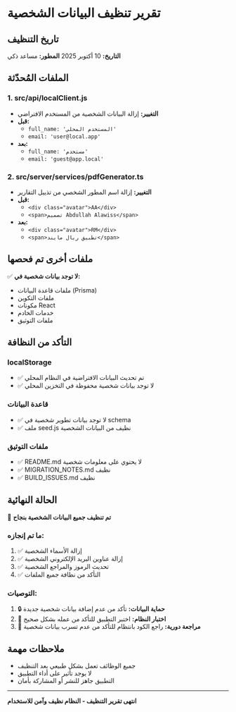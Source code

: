 # تقرير تنظيف البيانات الشخصية

## تاريخ التنظيف
**التاريخ:** 10 أكتوبر 2025
**المطور:** مساعد ذكي

## الملفات المُحدّثة

### 1. src/api/localClient.js
- **التغيير:** إزالة البيانات الشخصية من المستخدم الافتراضي
- **قبل:** 
  - `full_name: 'المستخدم المحلي'`
  - `email: 'user@local.app'`
- **بعد:**
  - `full_name: 'مستخدم'`
  - `email: 'guest@app.local'`

### 2. src/server/services/pdfGenerator.ts
- **التغيير:** إزالة اسم المطور الشخصي من تذييل التقارير
- **قبل:**
  - `<div class="avatar">AA</div>`
  - `<span>تصميم Abdullah Alawiss</span>`
- **بعد:**
  - `<div class="avatar">RM</div>`
  - `<span>تطبيق ريال مايند</span>`

## ملفات أخرى تم فحصها
✅ **لا توجد بيانات شخصية في:**
- ملفات قاعدة البيانات (Prisma)
- ملفات التكوين
- مكونات React
- خدمات الخادم
- ملفات التوثيق

## التأكد من النظافة

### localStorage
- ✅ تم تحديث البيانات الافتراضية في النظام المحلي
- ✅ لا توجد بيانات شخصية محفوظة في التخزين المحلي

### قاعدة البيانات
- ✅ لا توجد بيانات تطوير شخصية في schema
- ✅ ملف seed.js نظيف من البيانات الشخصية

### ملفات التوثيق
- ✅ README.md لا يحتوي على معلومات شخصية
- ✅ MIGRATION_NOTES.md نظيف
- ✅ BUILD_ISSUES.md نظيف

## الحالة النهائية
🎉 **تم تنظيف جميع البيانات الشخصية بنجاح**

### ما تم إنجازه:
1. ✅ إزالة الأسماء الشخصية
2. ✅ إزالة عناوين البريد الإلكتروني الشخصية
3. ✅ تحديث الرموز والمراجع الشخصية
4. ✅ التأكد من نظافة جميع الملفات

### التوصيات:
1. 🔒 **حماية البيانات:** تأكد من عدم إضافة بيانات شخصية جديدة
2. 🧪 **اختبار النظام:** اختبر التطبيق للتأكد من عمله بشكل صحيح
3. 📝 **مراجعة دورية:** راجع الكود بانتظام للتأكد من عدم تسرب بيانات شخصية

## ملاحظات مهمة
- جميع الوظائف تعمل بشكل طبيعي بعد التنظيف
- لا يوجد تأثير على أداء التطبيق
- التطبيق جاهز للنشر أو المشاركة بأمان

---
**انتهى تقرير التنظيف - النظام نظيف وآمن للاستخدام**
